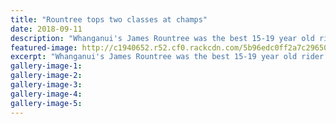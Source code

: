 ```yaml
---
title: "Rountree tops two classes at champs"
date: 2018-09-11
description: "Whanganui's James Rountree was the best 15-19 year old rider in both his bike divisions at the NISSs Motocross champs..."
featured-image: http://c1940652.r52.cf0.rackcdn.com/5b96edc0ff2a7c296500023e/James-Rountree-chron-11-sept.gif
excerpt: "Whanganui's James Rountree was the best 15-19 year old rider in both his bike divisions at the NISSs Motocross champs on Friday."
gallery-image-1: 
gallery-image-2: 
gallery-image-3: 
gallery-image-4: 
gallery-image-5: 
---
```

